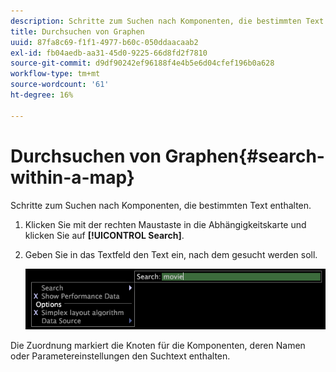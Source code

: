 ```yaml
---
description: Schritte zum Suchen nach Komponenten, die bestimmten Text enthalten.
title: Durchsuchen von Graphen
uuid: 87fa8c69-f1f1-4977-b60c-050ddaacaab2
exl-id: fb04aedb-aa31-45d0-9225-66d8fd2f7810
source-git-commit: d9df90242ef96188f4e4b5e6d04cfef196b0a628
workflow-type: tm+mt
source-wordcount: '61'
ht-degree: 16%

---
```


# Durchsuchen von Graphen{#search-within-a-map}

Schritte zum Suchen nach Komponenten, die bestimmten Text enthalten.

1. Klicken Sie mit der rechten Maustaste in die Abhängigkeitskarte und klicken Sie auf **[!UICONTROL Search]**.
1. Geben Sie in das Textfeld den Text ein, nach dem gesucht werden soll.

   ![Schritt-Info](assets/vis_DependencyMap_Search.png)

Die Zuordnung markiert die Knoten für die Komponenten, deren Namen oder Parametereinstellungen den Suchtext enthalten.
